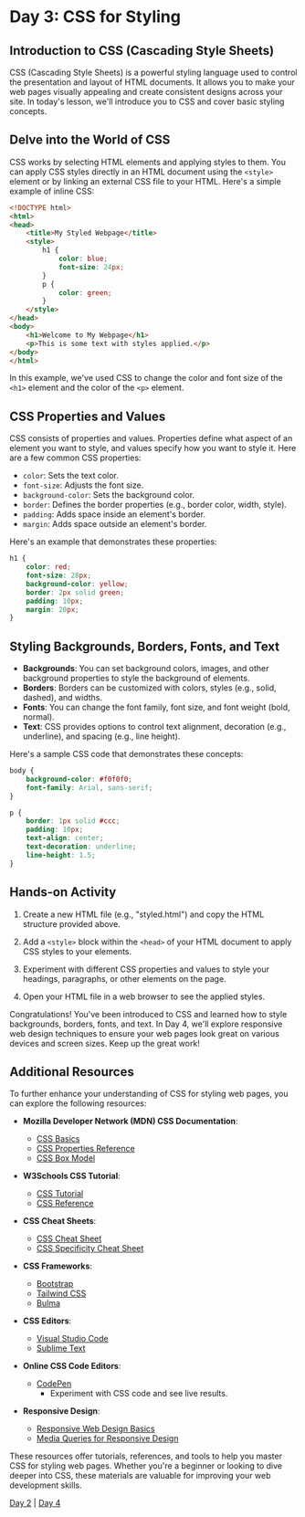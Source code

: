 
# Day 3: CSS for Styling

## Introduction to CSS (Cascading Style Sheets)

CSS (Cascading Style Sheets) is a powerful styling language used to control the presentation and layout of HTML documents. It allows you to make your web pages visually appealing and create consistent designs across your site. In today's lesson, we'll introduce you to CSS and cover basic styling concepts.

## Delve into the World of CSS

CSS works by selecting HTML elements and applying styles to them. You can apply CSS styles directly in an HTML document using the `<style>` element or by linking an external CSS file to your HTML. Here's a simple example of inline CSS:

```html
<!DOCTYPE html>
<html>
<head>
    <title>My Styled Webpage</title>
    <style>
        h1 {
            color: blue;
            font-size: 24px;
        }
        p {
            color: green;
        }
    </style>
</head>
<body>
    <h1>Welcome to My Webpage</h1>
    <p>This is some text with styles applied.</p>
</body>
</html>
```

In this example, we've used CSS to change the color and font size of the `<h1>` element and the color of the `<p>` element.

## CSS Properties and Values

CSS consists of properties and values. Properties define what aspect of an element you want to style, and values specify how you want to style it. Here are a few common CSS properties:

- `color`: Sets the text color.
- `font-size`: Adjusts the font size.
- `background-color`: Sets the background color.
- `border`: Defines the border properties (e.g., border color, width, style).
- `padding`: Adds space inside an element's border.
- `margin`: Adds space outside an element's border.

Here's an example that demonstrates these properties:

```css
h1 {
    color: red;
    font-size: 28px;
    background-color: yellow;
    border: 2px solid green;
    padding: 10px;
    margin: 20px;
}
```

## Styling Backgrounds, Borders, Fonts, and Text

- **Backgrounds**: You can set background colors, images, and other background properties to style the background of elements.
- **Borders**: Borders can be customized with colors, styles (e.g., solid, dashed), and widths.
- **Fonts**: You can change the font family, font size, and font weight (bold, normal).
- **Text**: CSS provides options to control text alignment, decoration (e.g., underline), and spacing (e.g., line height).

Here's a sample CSS code that demonstrates these concepts:

```css
body {
    background-color: #f0f0f0;
    font-family: Arial, sans-serif;
}

p {
    border: 1px solid #ccc;
    padding: 10px;
    text-align: center;
    text-decoration: underline;
    line-height: 1.5;
}
```

## Hands-on Activity

1. Create a new HTML file (e.g., "styled.html") and copy the HTML structure provided above.

2. Add a `<style>` block within the `<head>` of your HTML document to apply CSS styles to your elements.

3. Experiment with different CSS properties and values to style your headings, paragraphs, or other elements on the page.

4. Open your HTML file in a web browser to see the applied styles.

Congratulations! You've been introduced to CSS and learned how to style backgrounds, borders, fonts, and text. In Day 4, we'll explore responsive web design techniques to ensure your web pages look great on various devices and screen sizes. Keep up the great work!


## Additional Resources

To further enhance your understanding of CSS for styling web pages, you can explore the following resources:

- **Mozilla Developer Network (MDN) CSS Documentation**:
  - [CSS Basics](https://developer.mozilla.org/en-US/docs/Learn/Getting_started_with_the_web/CSS_basics)
  - [CSS Properties Reference](https://developer.mozilla.org/en-US/docs/Web/CSS/Reference)
  - [CSS Box Model](https://developer.mozilla.org/en-US/docs/Web/CSS/CSS_Box_Model/Introduction_to_the_CSS_box_model)

- **W3Schools CSS Tutorial**:
  - [CSS Tutorial](https://www.w3schools.com/css/)
  - [CSS Reference](https://www.w3schools.com/cssref/)

- **CSS Cheat Sheets**:
  - [CSS Cheat Sheet](https://websitesetup.org/css3-cheat-sheet/)
  - [CSS Specificity Cheat Sheet](https://www.smashingmagazine.com/2007/07/css-specificity-things-you-should-know/)

- **CSS Frameworks**:
  - [Bootstrap](https://getbootstrap.com/)
  - [Tailwind CSS](https://tailwindcss.com/)
  - [Bulma](https://bulma.io/)

- **CSS Editors**:
  - [Visual Studio Code](https://code.visualstudio.com/)
  - [Sublime Text](https://www.sublimetext.com/)

- **Online CSS Code Editors**:
  - [CodePen](https://codepen.io/)
    - Experiment with CSS code and see live results.

- **Responsive Design**:
  - [Responsive Web Design Basics](https://developer.mozilla.org/en-US/docs/Learn/CSS/CSS_layout/Responsive_Design)
  - [Media Queries for Responsive Design](https://developer.mozilla.org/en-US/docs/Web/CSS/Media_Queries/Using_media_queries)

These resources offer tutorials, references, and tools to help you master CSS for styling web pages. Whether you're a beginner or looking to dive deeper into CSS, these materials are valuable for improving your web development skills.

[Day 2](../day2/day2.md) | [Day 4](../day4/day4.md)  
